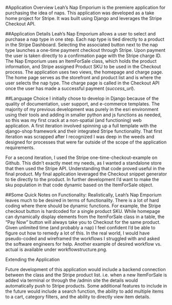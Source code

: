 #Application Overview
Leah’s Nap Emporium is the premiere application for purchasing the idea of naps. This application was developed as a take home project for Stripe. It was built using Django and leverages the Stripe Checkout API.  

##Application Details
Leah’s Nap Emporium allows a user to select and purchase a nap type in one step. Each nap type is tied directly to a product in the Stripe Dashboard. Selecting the associated button next to the nap type launches a one-time payment checkout through Stripe. Upon payment the user is taken directly to a confirmation page with the Stripe charge ID. 
The Nap Emporium uses an ItemForSale class, which holds the product information, and Stripe assigned Product SKU to be used in the Checkout process. The application uses two views, the homepage and charge page. The home page serves as the storefront and product list and is where the user selects the nap type. The charge page is called in the Checkout API once the user has made a successful payment (*success_url*). 

##Language Choice
I initially chose to develop in Django because of the quality of documentation, user support, and e-commerce templates. The majority of my previous development was purely in the esri environment using their tools and adding in smaller python and js functions as needed, so this was my first crack at a non-spatial (and functioning) web application. 
A first iteration involved spinning up a full template with the django-shop framework and their integrated Stripe functionality. That first iteration was scrapped after I recognized I was deep in the weeds and designed for processes that were far outside of the scope of the application requirements. 

For a second iteration, I used the Stripe one-time-checkout-example on Github. This didn’t exactly meet my needs, as I wanted a standalone store that then used the Stripe API. Understanding that code proved useful in the final product. 
My final application leveraged the Checkout snippet generator to tie directly to the product. In further development I’d want to make the sku population in that code dynamic based on the ItemForSale object.

##Some Quick Notes on Functionality:
Realistically, Leah’s Nap Emporium leaves much to be desired in terms of functionality. There is a lot of hard coding where there should be dynamic functions. For example, the Stripe checkout button is hardcoded for a single product SKU. While homepage can dynamically display elements from the ItemForSale class in a table, the “Pay Now” button will always take you to Checkout for the same product. Given unlimited time (and probably a nap) I feel confident I’d be able to figure out how to remedy a lot of this. In the real world, I would have pseudo-coded and wireframed the workflows I struggled with and asked the software engineers for help. Another example of desired workflow vs. actual is available under workflowstructure.png. 

Extending the Application

Future development of this application would include a backend connection between the class and the Stripe product list. i.e. when a new ItemForSale is added via terminal or through the /admin site the details would automatically push to Stripe products.
Some additional features to include in the future would include a search function, the ability to add multiple items to a cart, category filters, and the ability to directly view item details.
